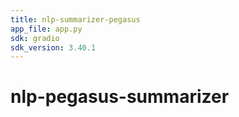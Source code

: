 ```yaml
---
title: nlp-summarizer-pegasus
app_file: app.py
sdk: gradio
sdk_version: 3.40.1
---
```

# nlp-pegasus-summarizer
